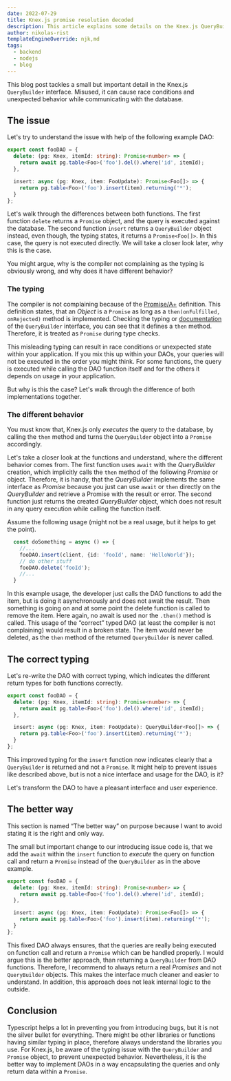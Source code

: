 ```yaml
---
date: 2022-07-29
title: Knex.js promise resolution decoded
description: This article explains some details on the Knex.js QueryBuilder interface and their impacts.
author: nikolas-rist
templateEngineOverride: njk,md
tags:
  - backend
  - nodejs
  - blog
---
```


This blog post tackles a small but important detail in the Knex.js `QueryBuilder` interface. Misused, it can cause race conditions and unexpected behavior while communicating with the database.

## The issue

Let's try to understand the issue with help of the following example DAO:

```typescript
export const fooDAO = {
  delete: (pg: Knex, itemId: string): Promise<number> => {
    return await pg.table<Foo>('foo').del().where('id', itemId);
  },

  insert: async (pg: Knex, item: FooUpdate): Promise<Foo[]> => {
    return pg.table<Foo>('foo').insert(item).returning('*');
  }
};
```

Let's walk through the differences between both functions. The first function `delete` returns a `Promise` object, and the query is executed against the database. The second function `insert` returns a `QueryBuilder` object instead, even though, the typing states, it returns a `Promise<Foo[]>`. In this case, the query is not executed directly. We will take a closer look later, why this is the case.

You might argue, why is the compiler not complaining as the typing is obviously wrong, and why does it have different behavior?

### The typing

The compiler is not complaining because of the [Promise/A+](https://promisesaplus.com/#requirements) definition. This definition states, that an _Object_ is a `Promise` as long as a `then(onFulfilled, onRejected)` method is implemented. Checking the typing or [documentation](http://knexjs.org/guide/interfaces.html#promises) of the `QueryBuilder` interface, you can see that it defines a `then` method. Therefore, it is treated as `Promise` during type checks.

This misleading typing can result in race conditions or unexpected state within your application. If you mix this up within your DAOs, your queries will not be executed in the order you might think. For some functions, the query is executed while calling the DAO function itself and for the others it depends on usage in your application.

But why is this the case? Let's walk through the difference of both implementations together.

### The different behavior

You must know that, Knex.js only _executes_ the query to the database, by calling the `then` method and turns the `QueryBuilder` object into a `Promise` accordingly.

Let's take a closer look at the functions and understand, where the different behavior comes from. The first function uses `await` with the _QueryBuilder_ creation, which implicitly calls the `then` method of the following _Promise_ or object. Therefore, it is handy, that the _QueryBuilder_ implements the same interface as _Promise_ because you just can use `await` or `then` directly on the _QueryBuilder_ and retrieve a Promise with the result or error. The second function just returns the created _QueryBuilder_ object, which does not result in any query execution while calling the function itself.

Assume the following usage (might not be a real usage, but it helps to get the point).

```typescript
  const doSomething = async () => {
    //...
    fooDAO.insert(client, {id: 'fooId', name: 'HelloWorld'});
    // do other stuff
    fooDAO.delete('fooId');
    //...
  }
```

In this example usage, the developer just calls the DAO functions to add the item, but is doing it asynchronously and does not await the result. Then something is going on and at some point the delete function is called to remove the item. Here again, no await is used nor the `.then()` method is called. This usage of the “correct” typed DAO (at least the compiler is not complaining) would result in a broken state. The item would never be deleted, as the `then` method of the returned `QueryBuilder` is never called.

## The correct typing

Let's re-write the DAO with correct typing, which indicates the different return types for both functions correctly.

```typescript
export const fooDAO = {
  delete: (pg: Knex, itemId: string): Promise<number> => {
    return await pg.table<Foo>('foo').del().where('id', itemId);
  },

  insert: async (pg: Knex, item: FooUpdate): QueryBuilder<Foo[]> => {
    return pg.table<Foo>('foo').insert(item).returning('*');
  }
};
```

This improved typing for the `insert` function now indicates clearly that a `QueryBuilder` is returned and not a `Promise`. It might help to prevent issues like described above, but is not a nice interface and usage for the DAO, is it?

Let's transform the DAO to have a pleasant interface and user experience.

## The better way

This section is named “The better way” on purpose because I want to avoid stating it is the right and only way.

The small but important change to our introducing issue code is, that we add the `await` within the `insert` function to _execute_ the query on function call and return a `Promise` instead of the `QueryBuilder` as in the above example.

```typescript
export const fooDAO = {
  delete: (pg: Knex, itemId: string): Promise<number> => {
    return await pg.table<Foo>('foo').del().where('id', itemId);
  },

  insert: async (pg: Knex, item: FooUpdate): Promise<Foo[]> => {
    return await pg.table<Foo>('foo').insert(item).returning('*');
  }
};
```

This fixed DAO always ensures, that the queries are really being executed on function call and return a `Promise` which can be handled properly.
I would argue this is the better approach, than returning a `QueryBuilder` from DAO functions. Therefore, I recommend to always return a real _Promises_ and not `QueryBuilder` objects.
This makes the interface much cleaner and easier to understand. In addition, this approach does not leak internal logic to the outside.

## Conclusion

Typescript helps a lot in preventing you from introducing bugs, but it is not the silver bullet for everything. There might be other libraries or functions having similar typing in place, therefore always understand the libraries you use.
For Knex.js, be aware of the typing issue with the `QueryBuilder` and `Promise` object, to prevent unexpected behavior. Nevertheless, it is the better way to implement DAOs in a way encapsulating the queries and only return data within a `Promise`.
